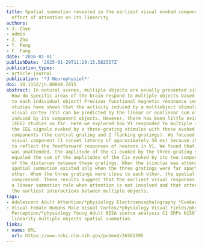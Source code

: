 ```yaml
---
title: Spatial summation revealed in the earliest visual evoked component C1 and the
  effect of attention on its linearity
authors:
- J. Chen
- admin
- Z. Zhu
- Y. Peng
- F. Fang
date: '2016-01-01'
publishDate: '2025-01-29T11:29:15.582557Z'
publication_types:
- article-journal
publication: '*J Neurophysiol*'
doi: 10.1152/jn.00044.2015
abstract: In natural scenes, multiple objects are usually presented simultaneously.
  How do specific areas of the brain respond to multiple objects based on their responses
  to each individual object? Previous functional magnetic resonance imaging (fMRI)
  studies have shown that the activity induced by a multiobject stimulus in the primary
  visual cortex (V1) can be predicted by the linear or nonlinear sum of the activities
  induced by its component objects. However, there has been little evidence from electroencephelogram
  (EEG) studies so far. Here we explored how V1 responded to multiple objects by comparing
  the EEG signals evoked by a three-grating stimulus with those evoked by its two
  components (the central grating and 2 flanking gratings). We focused on the earliest
  visual component C1 (onset latency of approximately 50 ms) because it has been shown
  to reflect the feedforward responses of neurons in V1. We found that when the stimulus
  was unattended, the amplitude of the C1 evoked by the three-grating stimulus roughly
  equaled the sum of the amplitudes of the C1s evoked by its two components, regardless
  of the distances between these gratings. When the stimulus was attended, this linear
  spatial summation existed only when the three gratings were far apart from each
  other. When the three gratings were close to each other, the spatial summation became
  compressed. These results suggest that the earliest visual responses in V1 follow
  a linear summation rule when attention is not involved and that attention can affect
  the earliest interactions between multiple objects.
tags:
- Adolescent Adult Attention/*physiology Electroencephalography *Evoked Potentials
- Visual Female Humans Male Visual Cortex/*physiology Visual Fields/physiology Visual
  Perception/*physiology Young Adult BESA source analysis C1 ERPs N150 P1 V1 attention
  linearity multiple objects spatial summation
links:
- name: URL
  url: https://www.ncbi.nlm.nih.gov/pubmed/26561595
---
```

